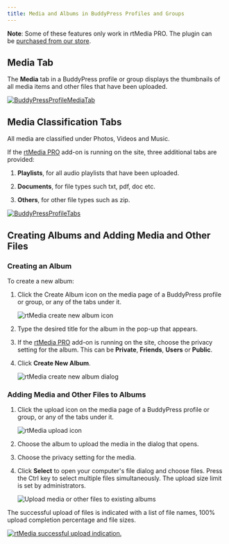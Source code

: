 ```yaml
---
title: Media and Albums in BuddyPress Profiles and Groups
---
```


**Note**: Some of these features only work in rtMedia PRO. The plugin can be [purchased from our store](https://rtcamp.com/store/rtmedia-pro/).



## Media Tab


The **Media** tab in a BuddyPress profile or group displays the thumbnails of all media items and other files that have been uploaded.

[![BuddyPressProfileMediaTab](https://rtcamp.com/wp-content/uploads/2013/09/BuddyPressProfileMediaTab.png)](https://rtcamp.com/wp-content/uploads/2013/09/BuddyPressProfileMediaTab.png)


## Media Classification Tabs


All media are classified under Photos, Videos and Music.

If the [rtMedia PRO](https://rtcamp.com/store/rtmedia-pro/) add-on is running on the site, three additional tabs are provided:


  1. **Playlists**, for all audio playlists that have been uploaded.

	
  2. **Documents**, for file types such txt, pdf, doc etc.

	
  3. **Others**, for other file types such as zip.
  
[![BuddyPressProfileTabs](https://rtcamp.com/wp-content/uploads/2013/09/BuddyPressProfileTabs.png)](https://rtcamp.com/wp-content/uploads/2013/09/BuddyPressProfileTabs.png)

## Creating Albums and Adding Media and Other Files

### Creating an Album


To create a new album:

  1. Click the Create Album icon on the media page of a BuddyPress profile or group, or any of the tabs under it.
  
      ![rtMedia create new album icon](https://rtcamp.com/wp-content/uploads/2013/09/rtMediaCreateNewAlbumIcon.png)

	
  2. Type the desired title for the album in the pop-up that appears.

	
  3. If the [rtMedia PRO](https://rtcamp.com/store/rtmedia-pro/) add-on is running on the site, choose the privacy setting for the album. This can be **Private**, **Friends**, **Users** or **Public**.

	
  4. Click **Create New Album**.
  
      ![rtMedia create new album dialog](https://rtcamp.com/wp-content/uploads/2013/09/rtMediaCreateNewAlbumDialog.png)

### Adding Media and Other Files to Albums

  1. Click the upload icon on the media page of a BuddyPress profile or group, or any of the tabs under it.
  
      ![rtMedia upload icon](https://rtcamp.com/wp-content/uploads/2013/09/rtMediaUploadIcon.png)
	
  2. Choose the album to upload the media in the dialog that opens.

	
  3. Choose the privacy setting for the media.

	
  4. Click **Select** to open your computer's file dialog and choose files. Press the Ctrl key to select multiple files simultaneously. The upload size limit is set by administrators.
  
      ![Upload media or other files to existing albums](https://rtcamp.com/wp-content/uploads/2013/09/rtMediaUploadMedia.png)
    
The successful upload of files is indicated with a list of file names, 100% upload completion percentage and file sizes.

[![rtMedia successful upload indication.](https://rtcamp.com/wp-content/uploads/2013/09/SuccessfulUploadIndication.png)](https://rtcamp.com/wp-content/uploads/2013/09/SuccessfulUploadIndication.png)


